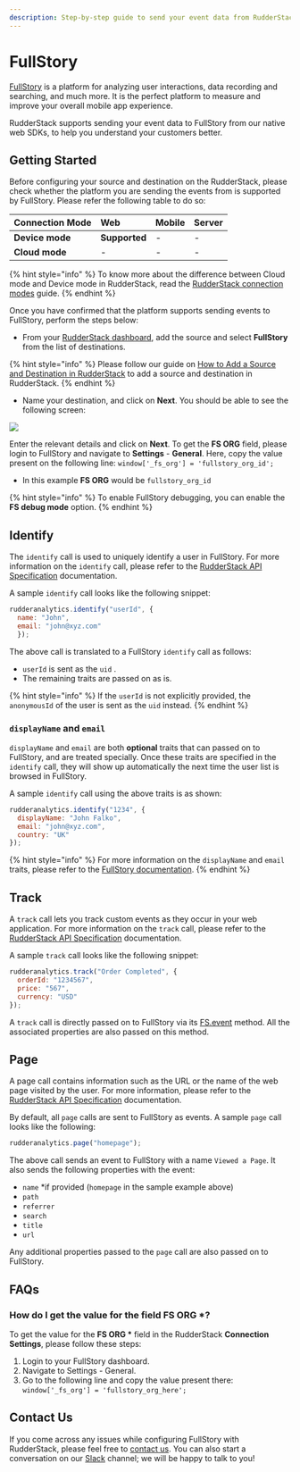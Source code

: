 ```yaml
---
description: Step-by-step guide to send your event data from RudderStack to FullStory
---
```


# FullStory

[FullStory](https://www.fullstory.com/) is a platform for analyzing user interactions, data recording and searching, and much more. It is the perfect platform to measure and improve your overall mobile app experience.

RudderStack supports sending your event data to FullStory from our native web SDKs, to help you understand your customers better.

## Getting Started

Before configuring your source and destination on the RudderStack, please check whether the platform you are sending the events from is supported by FullStory. Please refer the following table to do so:

| **Connection Mode** | **Web** | **Mobile** | **Server** |
| :--- | :--- | :--- | :--- |
| **Device mode** | **Supported** | - | - |
| **Cloud mode** | - | - | - |

{% hint style="info" %}
To know more about the difference between Cloud mode and Device mode in RudderStack, read the [RudderStack connection modes](https://docs.rudderstack.com/get-started/rudderstack-connection-modes) guide.
{% endhint %}

Once you have confirmed that the platform supports sending events to FullStory, perform the steps below:

* From your [RudderStack dashboard](https://app.rudderlabs.com/), add the source and select **FullStory** from the list of destinations.

{% hint style="info" %}
Please follow our guide on [How to Add a Source and Destination in RudderStack](https://docs.rudderstack.com/how-to-guides/adding-source-and-destination-rudderstack) to add a source and destination in RudderStack.
{% endhint %}

* Name your destination, and click on **Next**. You should be able to see the following screen:

![](../../.gitbook/assets/screenshot-2020-02-26-at-3.41.29-pm.png)

Enter the relevant details and click on **Next**. To get the **FS ORG** field, please login to FullStory and navigate to **Settings** - **General**. Here, copy the value present on the following line: `window['_fs_org'] = 'fullstory_org_id';`

* In this example **FS ORG** would be `fullstory_org_id`

{% hint style="info" %}
To enable FullStory debugging, you can enable the **FS debug mode** option.
{% endhint %}

## Identify

The `identify` call is used to uniquely identify a user in FullStory. For more information on the `identify` call, please refer to the [RudderStack API Specification](https://docs.rudderstack.com/rudderstack-api-spec) documentation.

A sample `identify` call looks like the following snippet:

```javascript
rudderanalytics.identify("userId", {
  name: "John",
  email: "john@xyz.com"
  });
```

The above call is translated to a FullStory `identify` call as follows:

* `userId` is sent as the `uid` .
* The remaining traits are passed on as is.

{% hint style="info" %}
If the `userId` is not explicitly provided, the `anonymousId` of the user is sent as the `uid` instead.
{% endhint %}

### `displayName` and `email`

`displayName` and `email` are both **optional** traits that can passed on to FullStory, and are treated specially. Once these traits are specified in the `identify` call, they will show up automatically the next time the user list is browsed in FullStory.

A sample `identify` call using the above traits is as shown:

```javascript
rudderanalytics.identify("1234", {
  displayName: "John Falko",
  email: "john@xyz.com",
  country: "UK"
});
```

{% hint style="info" %}
For more information on the `displayName` and `email` traits, please refer to the [FullStory documentation](https://help.fullstory.com/hc/en-us/articles/360020828113).
{% endhint %}

## Track

A `track` call lets you track custom events as they occur in your web application. For more information on the `track` call, please refer to the [RudderStack API Specification](https://docs.rudderstack.com/rudderstack-api-spec) documentation.

A sample `track` call looks like the following snippet:

```javascript
rudderanalytics.track("Order Completed", {
  orderId: "1234567",
  price: "567",
  currency: "USD"
});
```

A `track` call is directly passed on to FullStory via its [FS.event](https://help.fullstory.com/hc/en-us/articles/360020623274-FS-event-API-Sending-custom-event-data-into-FullStory) method. All the associated properties are also passed on this method.

## Page

A page call contains information such as the URL or the name of the web page visited by the user. For more information, please refer to the [RudderStack API Specification](https://docs.rudderstack.com/rudderstack-api-spec) documentation.

By default, all `page` calls are sent to FullStory as events. A sample `page` call looks like the following:

```javascript
rudderanalytics.page("homepage");
```

The above call sends an event to FullStory with a name `Viewed a Page`. It also sends the following properties with the event:

* `name` \*if provided \(`homepage` in the sample example above\)
* `path`
* `referrer`
* `search`
* `title`
* `url`

Any additional properties passed to the `page` call are also passed on to FullStory.

## FAQs

### How do I get the value for the field FS ORG \*?

To get the value for the **FS ORG \*** field in the RudderStack **Connection Settings**, please follow these steps:

1. Login to your FullStory dashboard.
2. Navigate to Settings - General.
3. Go to the following line and copy the value present there: `window['_fs_org'] = 'fullstory_org_here';`

## Contact Us

If you come across any issues while configuring FullStory with RudderStack, please feel free to [contact us](mailto:%20docs@rudderstack.com). You can also start a conversation on our [Slack](https://resources.rudderstack.com/join-rudderstack-slack) channel; we will be happy to talk to you!

